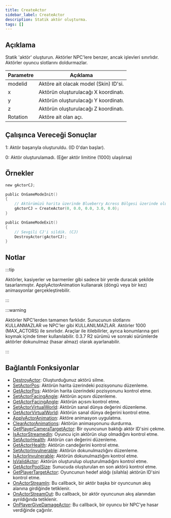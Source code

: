 ```yaml
---
title: CreateActor
sidebar_label: CreateActor
description: Statik aktör oluşturma.
tags: []
---
```


<VersionWarnTR version='SA-MP 0.3.7' />

## Açıklama

Statik 'aktör' oluşturun. Aktörler NPC'lere benzer, ancak işlevleri sınırlıdır. Aktörler oyuncu slotlarını doldurmazlar.

| Parametre | Açıklama                                           |
| --------  | -------------------------------------------------- |
| modelid   | Aktöre ait olacak model (Skin) ID'si.              |
| x         | Aktörün oluşturulacağı X koordinatı.               |
| y         | Aktörün oluşturulacağı Y koordinatı.               |
| z         | Aktörün oluşturulacağı Z koordinatı.               |
| Rotation  | Aktöre ait olan açı.                               |

## Çalışınca Vereceği Sonuçlar

1: Aktör başarıyla oluşturuldu. (ID 0'dan başlar).

0: Aktör oluşturulamadı. (Eğer aktör limitine (1000) ulaşılırsa)

## Örnekler

```c
new gActorCJ;

public OnGameModeInit()
{
    // Aktörümüzü harita üzerinde Blueberry Acress Bölgesi üzerinde oluşturuyoruz.
    gActorCJ = CreateActor(0, 0.0, 0.0, 3.0, 0.0);
}

public OnGameModeExit()
{
    // Sevgili CJ'i sildik. (CJ)
    DestroyActor(gActorCJ);
}
```

## Notlar

:::tip

Aktörler, kasiyerler ve barmenler gibi sadece bir yerde duracak şekilde tasarlanmıştır. ApplyActorAnimation kullanarak (döngü veya bir kez) animasyonlar gerçekleştirebilir.

:::

:::warning

Aktörler NPC'lerden tamamen farklıdır. Sunucunun slotlarını KULLANMAZLAR ve NPC'ler gibi KULLANILMAZLAR. 
Aktörler 1000 (MAX_ACTORS) ile sınırlıdır. Araçlar ile itilebilirler, ayrıca konumlarına geri koymak içinde timer kullanılabilir.
0.3.7 R2 sürümü ve sonraki sürümlerde aktörler dokunulmaz (hasar almaz) olarak ayarlanabilir.

:::

## Bağlantılı Fonksiyonlar

- [DestroyActor](DestroyActor): Oluşturduğunuz aktörü silme.
- [SetActorPos](SetActorPos): Aktörün harita üzerindeki pozisyonunu düzenleme.
- [GetActorPos](GetActorPos): Aktörün harita üzerindeki pozisyonunu kontrol etme.
- [SetActorFacingAngle](SetActorFacingAngle): Aktörün açısını düzenleme.
- [GetActorFacingAngle](GetActorFacingAngle): Aktörün açısını kontrol etme.
- [SetActorVirtualWorld](SetActorVirtualWorld): Aktörün sanal dünya değerini düzenleme.
- [GetActorVirtualWorld](GetActorVirtualWorld): Aktörün sanal dünya değerini kontrol etme.
- [ApplyActorAnimation](ApplyActorAnimation): Aktöre animasyon uygulatma.
- [ClearActorAnimations](ClearActorAnimations): Aktörün animasyonunu durdurma. 
- [GetPlayerCameraTargetActor](GetPlayerCameraTargetActor): Bir oyuncunun baktığı aktör ID'sini çekme.
- [IsActorStreamedIn](IsActorStreamedIn): Oyuncu için aktörün olup olmadığını kontrol etme.
- [SetActorHealth](SetActorHealth): Aktörün can değerini düzenleme.
- [GetActorHealth](GetActorHealth): Aktörün candeğerini kontrol etme.
- [SetActorInvulnerable](SetActorInvulnerable): Aktörün dokunulmazlığını düzenleme.
- [IsActorInvulnerable](IsActorInvulnerable): Aktörün dokunulmazlığını kontrol etme.
- [IsValidActor](IsValidActor): Aktörün oluşturulup oluşturulmadığını kontrol etme.
- [GetActorPoolSize](GetActorPoolSize): Sunucuda oluşturulan en son aktörü kontrol etme.
- [GetPlayerTargetActor](GetPlayerTargetActor): Oyuncunun hedef aldığı (silahla) aktörün ID'sini kontrol etme.
- [OnActorStreamIn](../callbacks/OnActorStreamIn): Bu callback, bir aktör başka bir oyuncunun akış alanına girdiğinde tetiklenir.
- [OnActorStreamOut](../callbacks/OnActorStreamOut): Bu callback, bir aktör oyuncunun akış alanından ayrıldığında tetiklenir.
- [OnPlayerGiveDamageActor](../callbacks/OnPlayerGiveDamageActor): Bu callback, bir oyuncu bir NPC'ye hasar verdiğinde çağırılır.

